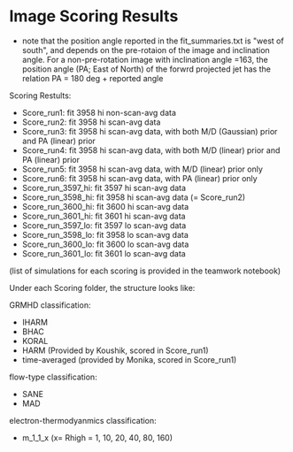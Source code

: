 # Image Scoring Results
* note that the position angle reported in the fit_summaries.txt is "west of south", and depends on the pre-rotaion of the image and inclination angle. For a non-pre-rotation image with inclination angle =163, the position angle (PA; East of North) of the forwrd projected jet has the relation PA = 180 deg + reported angle

Scoring Restults:
- Score_run1: fit 3958 hi non-scan-avg data
- Score_run2: fit 3958 hi scan-avg data
- Score_run3: fit 3958 hi scan-avg data, with both M/D (Gaussian) prior and PA (linear) prior
- Score_run4: fit 3958 hi scan-avg data, with both M/D (linear) prior and PA (linear) prior
- Score_run5: fit 3958 hi scan-avg data, with M/D (linear) prior only
- Score_run6: fit 3958 hi scan-avg data, with PA (linear) prior only
- Score_run_3597_hi: fit 3597 hi scan-avg data
- Score_run_3598_hi: fit 3958 hi scan-avg data (= Score_run2)
- Score_run_3600_hi: fit 3600 hi scan-avg data
- Score_run_3601_hi: fit 3601 hi scan-avg data
- Score_run_3597_lo: fit 3597 lo scan-avg data
- Score_run_3598_lo: fit 3958 lo scan-avg data
- Score_run_3600_lo: fit 3600 lo scan-avg data
- Score_run_3601_lo: fit 3601 lo scan-avg data

(list of simulations for each scoring is provided in the teamwork notebook)



Under each Scoring folder, the structure looks like:

GRMHD classification:
- IHARM
- BHAC
- KORAL
- HARM (Provided by Koushik, scored in Score_run1)
- time-averaged (provided by Monika, scored in Score_run1)

flow-type classification:
- SANE
- MAD

electron-thermodyanmics classification:
- m_1_1_x (x= Rhigh = 1, 10, 20, 40, 80, 160)


